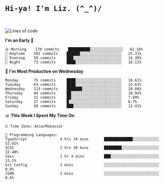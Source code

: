 
# `Hi-ya! I'm Liz. (^_^)/ `

<br>

<!--START_SECTION:waka-->
![Lines of code](https://img.shields.io/badge/From%20Hello%20World%20I%27ve%20Written-20973%20lines%20of%20code-blue)

**I'm an Early 🐤** 

```text
🌞 Morning    170 commits    ██████████░░░░░░░░░░░░░░░   42.18% 
🌆 Daytime    102 commits    ██████░░░░░░░░░░░░░░░░░░░   25.31% 
🌃 Evening    58 commits     ███░░░░░░░░░░░░░░░░░░░░░░   14.39% 
🌙 Night      73 commits     ████░░░░░░░░░░░░░░░░░░░░░   18.11%

```
📅 **I'm Most Productive on Wednesday** 

```text
Monday       75 commits     ████░░░░░░░░░░░░░░░░░░░░░   18.61% 
Tuesday      63 commits     ████░░░░░░░░░░░░░░░░░░░░░   15.63% 
Wednesday    113 commits    ███████░░░░░░░░░░░░░░░░░░   28.04% 
Thursday     44 commits     ██░░░░░░░░░░░░░░░░░░░░░░░   10.92% 
Friday       31 commits     ██░░░░░░░░░░░░░░░░░░░░░░░   7.69% 
Saturday     27 commits     █░░░░░░░░░░░░░░░░░░░░░░░░   6.7% 
Sunday       50 commits     ███░░░░░░░░░░░░░░░░░░░░░░   12.41%

```


📊 **This Week I Spent My Time On** 

```text
⌚︎ Time Zone: Asia/Makassar

💬 Programming Languages: 
TypeScript               4 hrs 19 mins       █████████████░░░░░░░░░░░░   53.01% 
SCSS                     2 hrs 39 mins       ████████░░░░░░░░░░░░░░░░░   32.48% 
Sass                     1 hr 4 mins         ███░░░░░░░░░░░░░░░░░░░░░░   13.1% 
Git Config               3 mins              ░░░░░░░░░░░░░░░░░░░░░░░░░   0.8% 
JSON                     2 mins              ░░░░░░░░░░░░░░░░░░░░░░░░░   0.6%

```


<!--END_SECTION:waka-->


